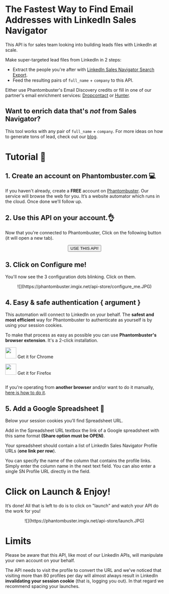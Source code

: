 # The Fastest Way to Find Email Addresses with LinkedIn Sales Navigator

This API is for sales team looking into building leads files with LinkedIn at scale.

Make super-targeted lead files from LinkedIn in 2 steps: 
- Extract the people you're after with [LinkedIn Sales Navigator Search Export](https://phantombuster.com/api-store/6988/linkedin-sales-navigator-search-export).
- Feed the resulting pairs of `full_name` + `company` to this API.

Either use Phantombuster's Email Discovery credits or fill in one of our partner's email enrichment services: [Dropcontact](https://dropcontact.io) or [Hunter](https://hunter.io).

## Want to enrich data that's *not* from Sales Navigator?

This tool works with any pair of `full_name` + `company`. For more ideas on how to generate tons of lead, check out our [blog](https://blog.phantombuster.com).

# Tutorial 🚀

## 1. Create an account on Phantombuster.com 💻
If you haven't already, create a **FREE** account on [Phantombuster](https://phantombuster.com/register). Our service will browse the web for you. It’s a website automator which runs in the cloud. Once done we'll follow up.


## 2. Use this API on your account.👌
Now that you're connected to Phantombuster, Click on the following button (it will open a new tab).

<center><button type="button" class="btn btn-warning callToAction" onclick="useThisApi()">USE THIS API!</button></center>

## 3. Click on Configure me!
You'll now see the 3 configuration dots blinking. Click on them.

<center>![](https://phantombuster.imgix.net/api-store/configure_me.JPG)</center>


## 4. Easy & safe authentication { argument }

This automation will connect to LinkedIn on your behalf. The **safest and most efficient** way for Phantombuster to authenticate as yourself is by using your session cookies.

To make that process as easy as possible you can use **Phantombuster's browser extension**. It's a 2-click installation.

<div class="row" style="margin: 10px 0px;">
	<div class="col-xs-5 col-xs-offset-1">
		<a href="https://chrome.google.com/webstore/detail/phantombuster/mdlnjfcpdiaclglfbdkbleiamdafilil" 
		target="_blank">
			<div class="btn btn-default text-center" style="display: inline-block; align-items: center;">
				<p style="margin-top: 0px;">
				<img src="https://s3-eu-west-1.amazonaws.com/phantombuster-static/api-store/Browser+Extension/chrome.svg" style="height: 35px; box-shadow: 0px 0px 0px white">
				Get it for Chrome</p>
			</div>
		</a>
	</div>
	<div class="col-xs-5 col-xs-offset-1">
		<a href="https://addons.mozilla.org/fr/firefox/addon/phantombuster/" 
		target="_blank">
			<div class="btn btn-default text-center" style="display: inline-block; align-items: center;">
				<p style="margin-top: 0px;">
				<img src="https://s3-eu-west-1.amazonaws.com/phantombuster-static/api-store/Browser+Extension/firefox.svg" style="height: 35px; box-shadow: 0px 0px 0px white">
				Get it for Firefox</p>
			</div>
		</a>
	</div>	
</div>

If you're operating from **another browser** and/or want to do it manually, [here is how to do it](https://intercom.help/phantombuster/help-home/how-to-get-your-cookies-without-using-our-browser-extension).

## 5. Add a Google Spreadsheet 📑
Below your session cookies you’ll find Spreadsheet URL.

Add in the Spreadsheet URL textbox the link of a Google spreadsheet with this same format **(Share option must be OPEN)**.

Your spreadsheet should contain a list of LinkedIn Sales Navigator Profile URLs (**one link per row**).

You can specify the name of the column that contains the profile links. Simply enter the column name in the next text field.
You can also enter a single SN Profile URL directly in the field.


# Click on Launch & Enjoy!
It’s done! All that is left to do is to click on "launch" and watch your API do the work for you!

<center>![](https://phantombuster.imgix.net/api-store/launch.JPG)</center>

# Limits

Please be aware that this API, like most of our LinkedIn APIs, will manipulate your own account on your behalf.

The API needs to visit the profile to convert the URL and we've noticed that visiting more than 80 profiles per day will almost always result in LinkedIn **invalidating your session cookie** (that is, logging you out). In that regard we recommend spacing your launches.